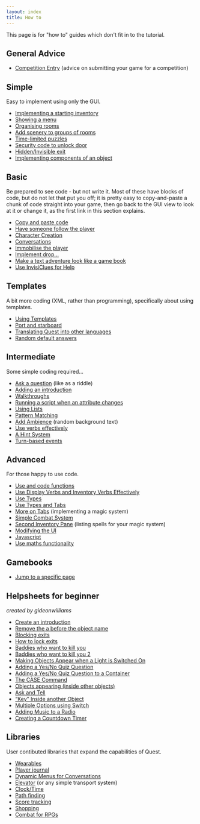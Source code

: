 ```yaml
---
layout: index
title: How to
---
```


This page is for "how to" guides which don't fit in to the tutorial.


General Advice
--------------

-   [Competition Entry](competition_entry.html) (advice on submitting your game for a competition)



Simple
------

Easy to implement using only the GUI.

-   [Implementing a starting inventory](starting_inventory.html)
-   [Showing a menu](showing_a_menu.html)
-   [Organising rooms](organise_rooms.html)
-   [Add scenery to groups of rooms](scenery.html)
-   [Time-limited puzzles](timelimitedpuzzles.html)
-   [Security code to unlock door](unlockdoor.html)
-   [Hidden/Invisible exit](hiddenexit.html)
-   [Implementing components of an object](implementing_components_of_an_object.html)


Basic
-----

Be prepared to see code - but not write it. Most of these have blocks of code, but do not let that put you off; it is pretty easy to copy-and-paste a chunk of code straight into your game, then go back to the GUI view to look at it or change it, as the first link in this section explains.

-   [Copy and paste code](copy_and_paste_code.html)
-   [Have someone follow the player](following.html)
-   [Character Creation](character_creation.html)
-   [Conversations](conversations.html)
-   [Immobilise the player](immobilise_the_player.html)
-   [Implement drop...](implement_drop....html)
-   [Make a text adventure look like a game book](text_adventure_gamebook.html)
-   [Use InvisiClues for Help](invisiclues.html)


Templates
---------

A bit more coding (XML, rather than programming), specifically about using templates.

-   [Using Templates](using_templates.html)
-   [Port and starboard](port_and_starboard.html)
-   [Translating Quest into other languages](translating_quest.html)
-   [Random default answers](random_default_answers.html)


Intermediate
------------

Some simple coding required...

-   [Ask a question](ask_a_question.html) (like as a riddle)
-   [Adding an introduction](adding_introduction_text.html)
-   [Walkthroughs](walkthroughs.html)
-   [Running a script when an attribute changes](running_a_script_when_an_attribute_changes.html)
-   [Using Lists](using_lists.html)
-   [Pattern Matching](pattern_matching.html)
-   [Add Ambience](ambience.html) (random background text)
-   [Use verbs effectively](using_verbs.html)
-   [A Hint System](a_hint_system.html)
-   [Turn-based events](turn_based_events.html)


Advanced
-------------
For those happy to use code.

-   [Use and code functions](using_functions.html)
-   [Use Display Verbs and Inventory Verbs Effectively](display_verbs.html)
-   [Use Types](using_types.html)
-   [Use Types and Tabs](using_types_and_tabs__advanced_.html)
-   [More on Tabs](more_on_tabs__advanced_.html) (implementing a magic system)
-   [Simple Combat System](simple_combat_system__advanced_.html)
-   [Second Inventory Pane](second_inventory_pane__advanced_.html) (listing spells for your magic system)
-   [Modifying the UI](modifying_the_ui__advanced_.html)
-   [Javascript](javascript.html)
-   [Use maths functionality](use_maths_functionality.html)


Gamebooks
---------

-   [Jump to a specific page](pagepreview.html)

Helpsheets for beginner
-----------------------

*created by gideonwilliams*

-   [Create an introduction](hs_introduction.html)
-   [Remove the a before the object name](hs_removea.html)
-   [Blocking exits](hs_blockingexit.html)
-   [How to lock exits](hs_lockedexits.html)
-   [Baddies who want to kill you](hs_baddy1.html)
-   [Baddies who want to kill you 2](hs_baddy2.html)
-   [Making Objects Appear when a Light is Switched On](hs_objectsappear.html)
-   [Adding a Yes/No Quiz Question](hs_addingquestion1.html)
-   [Adding a Yes/No Quiz Question to a Container](hs_addingquestion2.html)
-   [The CASE Command](hs_case.html)
-   [Objects appearing (inside other objects)](hs_appearingobjects.html)
-   [Ask and Tell](hs_asktell.html)
-   [“Key” Inside another Object](hs_keyinside.html)
-   [Multiple Options using Switch](hs_multiple.html)
-   [Adding Music to a Radio](hs_radio.html)
-   [Creating a Countdown Timer](hs_countdown.html)



Libraries
---------

User contibuted libraries that expand the capabilities of Quest.

-   [Wearables](../libraries/clothing_library2.html)
-   [Player journal](../libraries/journal_library.html)
-   [Dynamic Menus for Conversations](../libraries/dynamic_menus_for_conversations.html)
-   [Elevator](../libraries/elevator.html) (or any simple transport system)
-   [Clock/Time](../libraries/clock_library.html)
-   [Path finding](../libraries/path_library.html)
-   [Score tracking](../libraries/score_library.html)
-   [Shopping](../libraries/shopping_library.html)
-   [Combat for RPGs](../libraries/combat_library.html)

